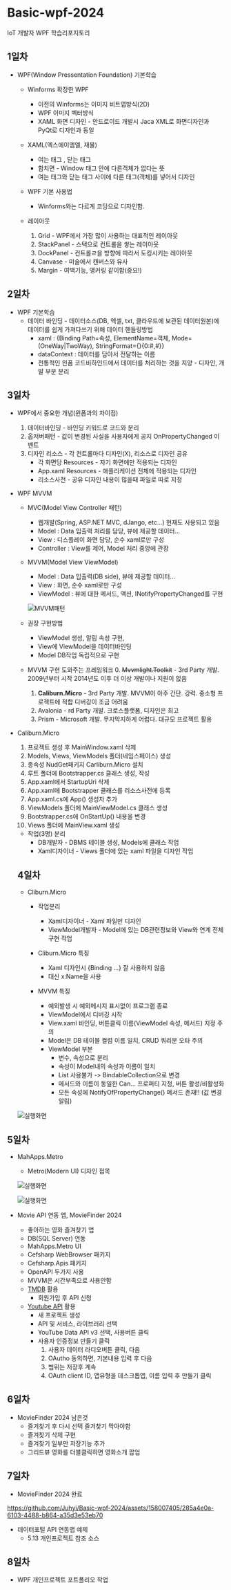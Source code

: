 # Basic-wpf-2024
IoT 개발자 WPF 학습리포지토리

## 1일차
- WPF(Window Pressentation Foundation) 기본학습
    - Winforms 확장한 WPF
        - 이전의 Winforms는 이미지 비트맵방식(2D)
        - WPF 이미지 벡터방식
        - XAML 화면 디자인 - 안드로이드 개발시 Jaca XML로 화면디자인과 PyQt로 디자인과 동일
    
    - XAML(엑스에이엠엘, 재물)
        - 여는 태그 <Window>, 닫는 태그</Window>
        - 합치면 <Window /> - Window 태그 안에 다른객체가 없다는 뜻
        - 여는 태그와 닫는 태그 사이에 다른 태그(객체)를 넣어서 디자인

    - WPF 기본 사용법
        - Winforms와는 다르게 코딩으로 디자인함.

    - 레이아웃
        1. Grid - WPF에서 가장 많이 사용하는 대표적인 레이아웃
        2. StackPanel - 스택으로 컨트롤을 쌓는 레이아웃
        3. DockPanel - 컨트롤ㄹ을 방향에 따라서 도킹시키는 레이아웃
        4. Canvase - 미술에서 캔버스와 유사
        5. Margin - 여백기능, 앵커링 같이함(중요!)
    
## 2일차
- WPF 기본학습
    - 데이터 바인딩 - 데이터소스(DB, 엑셀, txt, 클라우드에 보관된 데이터원본)에 데이터를 쉽게 가져다쓰기 위해 데이터 핸들링방법
        - xaml : {Binding Path=속성, ElementName=객체, Mode=(OneWay|TwoWay), StringFormat={}{0:#,#}}
        - dataContext : 데이터를 담아서 전달하는 이름
        - 전통적인 읜폼 코드비하인드에서 데이터를 처리하는 것을 지양 - 디자인, 개발 부분 분리

## 3일차
- WPF에서 중요한 개념(윈폼과의 차이점)
    1. 데이터바인딩 - 바인딩 키워드로 코드와 분리
    2. 옵저버패턴 - 값이 변경된 사실을 사용자에게 공지 OnPropertyChanged 이벤트
    3. 디자인 리소스 - 각 컨트롤마다 디자인(X), 리소스로 디자인 공유 
        - 각 화면당 Resources - 자기 화면에만 적용되는 디자인
        - App.xaml Resources - 애플리케이션 전체에 적용되는 디자인
        - 리소스사전 - 공유 디자인 내용이 많을때 파일로 따로 지정

- WPF MVVM
    - MVC(Model View Controller 패턴)
        - 웹개발(Spring, ASP.NET MVC, dJango, etc...) 현재도 사용되고 있음
        - Model : Data 입출력 처리를 담당, 뷰에 제공할 데이터...
        - View : 디스플레이 화면 담당, 순수 xaml로만 구성 
        - Controller : View를 제어, Model 처리 중앙에 관장
    
    - MVVM(Model View ViewModel)
        - Model : Data 입출력(DB side), 뷰에 제공할 데이터...
        - View : 화면, 순수 xaml로만 구성
        - ViewModel : 뷰에 대한 메서드, 액션, INotifyPropertyChanged를 구현

        ![MVVM패턴](https://raw.githubusercontent.com/Juhyi/basic-wpf-2024/main/image/wpf001.png)

    - 권장 구현방법
        - ViewModel 생성, 알림 속성 구현,
        - View에 ViewModel을 데이터바인딩
        - Model DB작업 독립적으로 구현
    
    - MVVM 구현 도와주는 프레임워크
        0. ~~Mvvmlight.Toolkit~~ - 3rd Party 개발. 2009년부터 시작 2014년도 이후 더 이상 개발이나 지원이 없음
        1. **Caliburn.Micro** - 3rd Party 개발. MVVM이 아주 간단. 강력. 중소형 프로젝트에 적합 디버깅이 조금 어려움
        2. Avalonia - rd Party 개발. 크로스플랫폼, 디자인은 최고
        3. Prism - Microsoft 개발. 무지막지하게 어렵다. 대규모 프로젝트 활용
    
- Caliburn.Micro
    1. 프로젝트 생성 후 MainWindow.xaml 삭제
    2. Models, Views, ViewModels 폴더(네임스페이스) 생성
    3. 종속성 NudGet패키지 Carliburn.Micro 설치
    4. 루트 폴더에 Bootstrapper.cs 클래스 생성, 작성
    5. App.xaml에서 StartupUri 삭제
    6. App.xaml에 Bootstrapper 클래스를 리소스사전에 등록
    7. App.xaml.cs에 App() 생성자 추가
    8. ViewModels 폴더에 MainViewModel.cs 클래스 생성
    9. Bootstrapper.cs에 OnStartUp() 내용을 변경
    10. Views 폴더에 MainView.xaml 생성

    -  작업(3명) 분리
        - DB개발자 - DBMS 테이블 생성, Models에 클래스 작업
        - Xaml디자이너 - Views 폴더에 있는 xaml 파일을 디자인 작업
    
    ## 4일차
    - Cliburn.Micro
        - 작업분리
            - Xaml디자이너 - Xaml 파일만 디자인
            - ViewModel개발자 - Model에 있는 DB관련정보와 View와 연계 전체구현 작업

        - Cliburn.Micro 특징
            - Xaml 디자인시 {Binding ...} 잘 사용하지 않음
            - 대신 x:Name을 사용

        - MVVM 특징
            - 예외발생 시 예외메시지 표시없이 프로그램 종료
            - ViewModel에서 디버깅 시작
            - View.xaml 바인딩, 버튼클릭 이름(ViewModel 속성, 메서드) 지정 주의
            - Model은 DB 테이블 컬럼 이름 일치, CRUD 쿼리문 오타 주의
            - ViewModel 부분
                - 변수, 속성으로 분리
                - 속성이 Model내의 속성과 이름이 일치
                - List 사용불가 -> BindableCollection으로 변경
                - 메서드와 이름이 동일한 Can... 프로퍼티 지정, 버튼 활성/비활성화
                - 모든 속성에 NotifyOfPropertyChange() 메서드 존재!! (값 변경 알림)



    ![실행화면](https://raw.githubusercontent.com/Juhyi/basic-wpf-2024/main/image/wpf002.png)

## 5일차
- MahApps.Metro
    - Metro(Modern UI) 디자인 접목
    
    ![실행화면](https://raw.githubusercontent.com/Juhyi/basic-wpf-2024/main/image/wpf003.png)
    
    ![실행화면](https://raw.githubusercontent.com/Juhyi/basic-wpf-2024/main/image/wpf004.png)

- Movie API 연동 앱, MovieFinder 2024
    - 좋아하는 영화 즐겨찾기 앱
    - DB(SQL Server) 연동
    - MahApps.Metro UI
    - Cefsharp WebBrowser 패키지
    - Cefsharp.Apis 패키지
    - OpenAPI 두가지 사용
    - MVVM은 시간부족으로 사용안함
    - [TMDB](https://www.themoviedb.org/) 활용
        -  회원가입 후 API 신청
    - [Youtube API](https://console.cloud.google.com/) 활용
        - 새 프로젝트 생성
        - API 및 서비스, 라이브러리 선택
        - YouTube Data API v3 선택, 사용버튼 클릭
        - 사용자 인증정보 만들기 클릭
            1. 사용자 데이터 라디오버튼 클릭, 다음
            2. OAutho 동의하면, 기본내용 입력 후 다음
            3. 범위는 저장후 계속
            4. OAuth client ID, 앱유형을 데스크톱앱, 이름 입력 후 만들기 클릭

## 6일차
- MovieFinder 2024 남은것
    - 즐겨찾기 후 다시 선택 즐겨찾기 막아야함
    - 즐겨찾기 삭제 구현
    - 즐겨찾기 일부만 저장기능 추가
    - 그리드뷰 영화를 더블클릭하면 영화소개 팝업

## 7일차
- MovieFinder 2024 완료

https://github.com/Juhyi/Basic-wpf-2024/assets/158007405/285a4e0a-6103-4488-b864-a35d3e53eb70

- 데이터포털 API 연동앱 예제
    - 5.13 개인프로젝트 참조 소스

## 8일차
- WPF 개인프로젝트 포트폴리오 작업
